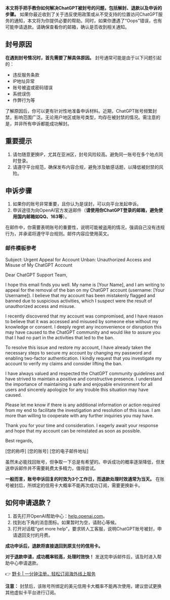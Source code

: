 **本文将手把手教你如何解决ChatGPT被封号的问题，包括解封、退款以及申诉的步骤。** 如果你最近收到了关于违反使用政策或从不受支持的位置访问ChatGPT服务的通知，本文将为你提供必要的帮助。同时，如果你遭遇了“Oops”错误，也有可能申请退款。请确保查看你的邮箱，确认是否收到相关通知。

## 封号原因

**在遇到封号情况时，首先需要了解具体原因。** 封号通常可能是由于以下问题引起的：

- 违反服务条款
- IP地址异常
- 账号被盗或密码错误
- 系统误伤
- 作弊行为等

了解原因后，你可以更有针对性地准备申诉材料。近期，ChatGPT账号频繁封禁，影响范围广泛。无论用户地区或账号类型，均存在被封禁的情况。需注意的是，并非所有申诉都能成功解封。

## 重要提示

1. 请勿随意更换IP，尤其在亚洲区，封号风险较高。避免同一账号在多个地点同时登录。
2. 请遵守平台规范，确保发布内容合规，避免涉及敏感话题，以降低被封禁的风险。

## 申诉步骤

1. 如果你的账号非常重要，且你认为是误封，可以向平台发起申诉。
2. 申诉途径为向OpenAI官方发送邮件（**请使用你ChatGPT登录的邮箱，避免使用国内邮箱如QQ、163等**）。

在邮件中，你需要表明账号的重要性，说明可能被盗用的情况，强调自己没有违规行为，并承诺将遵守平台规则。邮件内容应使用英文。

### 邮件模板参考


Subject: Urgent Appeal for Account Unban: Unauthorized Access and Misuse of My ChatGPT Account

Dear ChatGPT Support Team,

I hope this email finds you well. My name is [Your Name], and I am writing to appeal for the removal of the ban on my ChatGPT account (username: [Your Username]). I believe that my account has been mistakenly flagged and banned due to suspicious activities, which I suspect were the result of unauthorized access and misuse.

I recently discovered that my account was compromised, and I have reason to believe that it was accessed and misused by someone else without my knowledge or consent. I deeply regret any inconvenience or disruption this may have caused to the ChatGPT community and would like to assure you that I had no part in the activities that led to the ban.

To resolve this issue and restore my account, I have already taken the necessary steps to secure my account by changing my password and enabling two-factor authentication. I kindly request that you investigate my account to verify my claims and consider lifting the ban.

I have always valued and respected the ChatGPT community guidelines and have strived to maintain a positive and constructive presence. I understand the importance of maintaining a safe and enjoyable environment for all users and sincerely apologize for any trouble this situation may have caused.

Please let me know if there is any additional information or action required from my end to facilitate the investigation and resolution of this issue. I am more than willing to cooperate with any further inquiries you may have.

Thank you for your time and consideration. I eagerly await your response and hope that my account can be reinstated as soon as possible.

Best regards,

[您的称呼]
[您的账号]
[您的电子邮件地址]


虽然未必能找回账号，但争取一下总是有希望的。申诉成功的概率逐渐降低，但发送申诉邮件并不需要耗费太多精力，值得尝试。

**一般而言，账号申诉回复的时效为3个工作日，而退款处理时效通常为当天。** 在账号被封后，所绑定的信用卡大概率不能再次成功订阅，需要更换新卡。

## 如何申请退款？

1. 首先打开OpenAI帮助中心：[help.openai.com](https://bit.ly/bewildcard)。
2. 找到右下角的消息图标。如果暂时为空，请耐心等候。
3. 打开对话框“get more help”，要求转人工客服，说明ChatGPT账号被封，申请退回支付的月费。

**成功申诉后，退款将直接退回到原支付的信用卡。** 

**对于退款申请，成功概率较高，处理时效快！** 发送完申诉邮件后，请及时进入帮助中心申请退款。

👉 [野卡 | 一分钟注册，轻松订阅海外线上服务](https://bit.ly/bewildcard)

**注意：** 封禁后，该账号所绑定的美元信用卡大概率不能再次使用，建议尝试更换其他虚拟卡平台进行订阅。